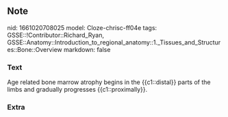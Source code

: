 ## Note
nid: 1661020708025
model: Cloze-chrisc-ff04e
tags: GSSE::!Contributor::Richard_Ryan, GSSE::Anatomy::Introduction_to_regional_anatomy::1._Tissues_and_Structures::Bone::Overview
markdown: false

### Text
<div class="toggle">
  Age related bone marrow atrophy begins in the {{c1::distal}}
  parts of the limbs and gradually progresses {{c1::proximally}}.
</div>

### Extra

